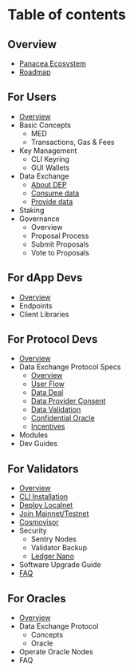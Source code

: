 # Table of contents

## Overview

* [Panacea Ecosystem](0-about-panacea/panacea-ecosystem.md)
* [Roadmap](0-about-panacea/roadmap.md)

## For Users

* [Overview](1-users/0-overview.md)
* Basic Concepts
  * MED
  * Transactions, Gas & Fees
* Key Management
  * CLI Keyring
  * GUI Wallets
* Data Exchange
  * [About DEP](1-users/3-data-exchange/0-about-dep.md)
  * [Consume data](1-users/3-data-exchange/1-consume-data.md)
  * [Provide data](1-users/3-data-exchange/2-provide-data.md)
* Staking
* Governance
  * Overview
  * Proposal Process
  * Submit Proposals
  * Vote to Proposals

## For dApp Devs

* [Overview](2-dapp-devs/overview.md)
* Endpoints
* Client Libraries

## For Protocol Devs

* [Overview](3-protocol-devs/0-overview.md)
* Data Exchange Protocol Specs
  * [Overview](3-protocol-devs/1-dep-specs/0-overview.md)
  * [User Flow](3-protocol-devs/1-dep-specs/1-user-flow.md)
  * [Data Deal](3-protocol-devs/1-dep-specs/2-data-deal.md)
  * [Data Provider Consent](3-protocol-devs/1-dep-specs/3-data-provider-consent.md)
  * [Data Validation](3-protocol-devs/1-dep-specs/4-data-validation.md)
  * [Confidential Oracle](3-protocol-devs/1-dep-specs/5-confidential-oracle.md)
  * [Incentives](3-protocol-devs/1-dep-specs/6-incentives.md)
* Modules
* Dev Guides

## For Validators

* [Overview](4-validators/overview.md)
* [CLI Installation](4-validators/cli-installation.md)
* [Deploy Localnet](4-validators/deploy-localnet.md)
* [Join Mainnet/Testnet](4-validators/join-mainnet-testnet.md)
* [Cosmovisor](4-validators/cosmovisor.md)
* Security
  * Sentry Nodes
  * Validator Backup
  * [Ledger Nano](4-validators/ledger-nano.md)
* Software Upgrade Guide
* [FAQ](4-validators/faq.md)

## For Oracles

* [Overview](5-oracles/overview.md)
* Data Exchange Protocol
  * Concepts
  * Oracle
* Operate Oracle Nodes
* FAQ